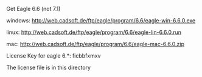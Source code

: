 Get Eagle 6.6 (not 7.1)

windows:
http://web.cadsoft.de/ftp/eagle/program/6.6/eagle-win-6.6.0.exe

linux:
http://web.cadsoft.de/ftp/eagle/program/6.6/eagle-lin-6.6.0.run

mac:
http://web.cadsoft.de/ftp/eagle/program/6.6/eagle-mac-6.6.0.zip

License Key for eagle 6.*: ficbbfxmxv

The license file is in this directory
